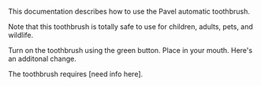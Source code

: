 This documentation describes how to use the Pavel automatic toothbrush.

Note that this toothbrush is totally safe to use for children, adults, pets, and wildlife.

Turn on the toothbrush using the green button. Place in your mouth. Here's an additonal change.

The toothbrush requires [need info here].